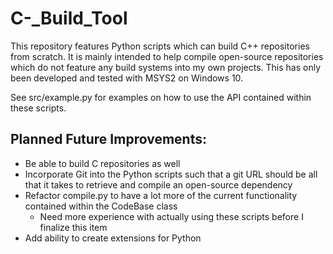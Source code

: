 # C-_Build_Tool


This repository features Python scripts which can build C++ repositories from scratch. It is mainly intended to help compile open-source repositories which do not feature any build systems into my own projects. This has only been developed and tested with MSYS2 on Windows 10.

See src/example.py for examples on how to use the API contained within these scripts.

## Planned Future Improvements:
- Be able to build C repositories as well
- Incorporate Git into the Python scripts such that a git URL should be all that it takes to retrieve and compile an open-source dependency
- Refactor compile.py to have a lot more of the current functionality contained within the CodeBase class
    - Need more experience with actually using these scripts before I finalize this item
- Add ability to create extensions for Python
